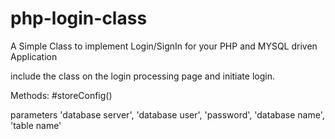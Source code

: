 # php-login-class
A Simple Class to implement Login/SignIn for your PHP and MYSQL driven Application

include the class on the login processing page and initiate login.

 Methods:
 #storeConfig()
 
  parameters 'database server', 'database user', 'password', 'database name', 'table name'
  
 
